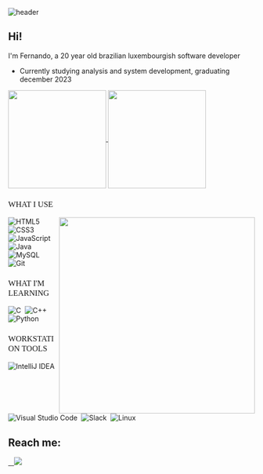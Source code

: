 ![header](https://capsule-render.vercel.app/api?type=waving&color=gradient&height=150&text=%20FERNANDO%20PORTO%20&theme=synthwave&reversal=true&fontAlignY=35)

## Hi!

I'm Fernando, a 20 year old brazilian luxembourgish software developer
 - Currently studying analysis and system development, graduating december 2023

<link rel="stylesheet" href="./fontImport.css">


<a href="https://github.com/anuraghazra/github-readme-stats">
    <img src="https://github-readme-stats.vercel.app/api?username=feportoa&show_icons=true&theme=synthwave&card_width=320" height=200 align="center">
</a>
<a href="https://github.com/anuraghazra/github-readme-stats">
    <img src="https://github-readme-stats.vercel.app/api/top-langs/?username=anuraghazra&layout=compact&langs_count=4&card_width=280" height=200 align="center">
</a>

<h3 style="font-family: Gotham; font-weight: 500;"> WHAT I USE </h2>

<img src="https://raw.githubusercontent.com/MicaelliMedeiros/micaellimedeiros/master/image/computer-illustration.png" min-width="400px" max-width="400px" width="400px" align="right">

![HTML5](https://img.shields.io/badge/html5-%23E34F26.svg?style=for-the-badge&logo=html5&logoColor=white)&nbsp;
![CSS3](https://img.shields.io/badge/css3-%231572B6.svg?style=for-the-badge&logo=css3&logoColor=white)&nbsp;
![JavaScript](https://img.shields.io/badge/javascript-%23323330.svg?style=for-the-badge&logo=javascript&logoColor=%23F7DF1E)&nbsp;
![Java](https://img.shields.io/badge/java-%23ED8B00.svg?style=for-the-badge&logo=openjdk&logoColor=white)&nbsp;
![MySQL](https://img.shields.io/badge/mysql-%2300f.svg?style=for-the-badge&logo=mysql&logoColor=white)&nbsp;
![Git](https://img.shields.io/badge/git-%23F05033.svg?style=for-the-badge&logo=git&logoColor=white)&nbsp;

<h3 style="font-family: Gotham; font-weight: 500;"> WHAT I'M LEARNING </h2>

![C](https://img.shields.io/badge/C-00599C?style=for-the-badge&logo=c&logoColor=white)&nbsp;
![C++](https://img.shields.io/badge/C%2B%2B-00599C?style=for-the-badge&logo=c%2B%2B&logoColor=white)&nbsp;
![Python](https://img.shields.io/badge/Python-FFD43B?style=for-the-badge&logo=python&logoColor=blue)&nbsp;

<h3 style="font-family: Gotham; font-weight: 500;"> WORKSTATION TOOLS </h2>

![IntelliJ IDEA](https://img.shields.io/badge/IntelliJIDEA-000000.svg?style=for-the-badge&logo=intellij-idea&logoColor=white)&nbsp;
![Visual Studio Code](https://img.shields.io/badge/Visual%20Studio%20Code-0078d7.svg?style=for-the-badge&logo=visual-studio-code&logoColor=white)&nbsp;
![Slack](https://img.shields.io/badge/Slack-4A154B?style=for-the-badge&logo=slack&logoColor=white)&nbsp;
![Linux](https://img.shields.io/badge/Linux-FCC624?style=for-the-badge&logo=linux&logoColor=black)&nbsp;

## Reach me:

<a href="https://wa.me/5548991310528?text=Hi ">
    <img ref="https://img.shields.io/badge/WhatsApp-25D366?style=for-the-badge&logo=whatsapp&logoColor=white">
    <img ref="https://img.shields.io/badge/WhatsApp-25D366?style=for-the-badge&logo=whatsapp&logoColor=white">
    <img ref="https://img.shields.io/badge/WhatsApp-25D366?style=for-the-badge&logo=whatsapp&logoColor=white">
</a>

<a href="www.linkedin.com/in/feportoa">
    <img src="https://img.shields.io/badge/LinkedIn-0077B5?style=for-the-badge&logo=linkedin&logoColor=white">
</a>
